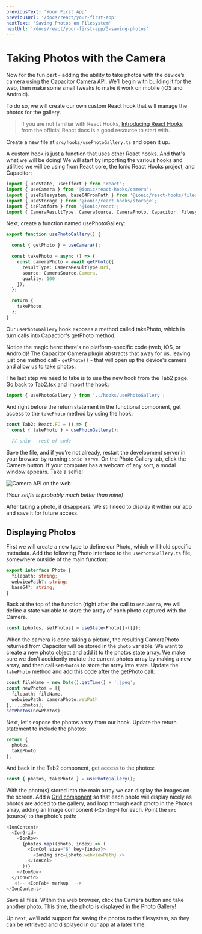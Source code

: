 ```yaml
---
previousText: 'Your First App'
previousUrl: '/docs/react/your-first-app'
nextText: 'Saving Photos on Filesystem'
nextUrl: '/docs/react/your-first-app/3-saving-photos'
---
```


# Taking Photos with the Camera

Now for the fun part - adding the ability to take photos with the device’s camera using the Capacitor [Camera API](https://capacitor.ionicframework.com/docs/apis/camera). We’ll begin with building it for the web, then make some small tweaks to make it work on mobile (iOS and Android).

To do so, we will create our own custom React hook that will manage the photos for the gallery.

> If you are not familiar with React Hooks, [Introducing React Hooks](https://reactjs.org/docs/hooks-intro.html) from the official React docs is a good resource to start with.

Create a new file at `src/hooks/usePhotoGallery.ts` and open it up.

A custom hook is just a function that uses other React hooks. And that's what we will be doing! We will start by importing the various hooks and utilities we will be using from React core, the Ionic React Hooks project, and Capacitor:

```typescript
import { useState, useEffect } from "react";
import { useCamera } from '@ionic/react-hooks/camera';
import { useFilesystem, base64FromPath } from '@ionic/react-hooks/filesystem';
import { useStorage } from '@ionic/react-hooks/storage';
import { isPlatform } from '@ionic/react';
import { CameraResultType, CameraSource, CameraPhoto, Capacitor, FilesystemDirectory } from "@capacitor/core";
```
Next, create a function named usePhotoGallery:

```typescript
export function usePhotoGallery() {

  const { getPhoto } = useCamera();

  const takePhoto = async () => {
    const cameraPhoto = await getPhoto({
      resultType: CameraResultType.Uri,
      source: CameraSource.Camera,
      quality: 100
    });
  };

  return {
    takePhoto
  };
}
```

Our `usePhotoGallery` hook exposes a method called takePhoto, which in turn calls into Capactior's getPhoto method.

Notice the magic here: there's no platform-specific code (web, iOS, or Android)! The Capacitor Camera plugin abstracts that away for us, leaving just one method call - `getPhoto()` - that will open up the device's camera and allow us to take photos. 

The last step we need to take is to use the new hook from the Tab2 page. Go back to Tab2.tsx and import the hook:

```typescript
import { usePhotoGallery } from '../hooks/usePhotoGallery';
```

And right before the return statement in the functional component, get access to the `takePhoto` method by using the hook:

```typescript
const Tab2: React.FC = () => {
  const { takePhoto } = usePhotoGallery();
  
  // snip - rest of code
```

Save the file, and if you’re not already, restart the development server in your browser by running `ionic serve`. On the Photo Gallery tab, click the Camera button. If your computer has a webcam of any sort, a modal window appears. Take a selfie!

![Camera API on the web](/docs/v4/assets/img/guides/first-app-cap-ng/camera-web.png)

_(Your selfie is probably much better than mine)_

After taking a photo, it disappears. We still need to display it within our app and save it for future access.

## Displaying Photos

First we will create a new type to define our Photo, which will hold specific metadata. Add the following Photo interface to the `usePhotoGallery.ts` file, somewhere outside of the main function:

```typescript
export interface Photo {
  filepath: string;
  webviewPath?: string;
  base64?: string;
}
```

Back at the top of the function (right after the call to `useCamera`, we will define a state variable to store the array of each photo captured with the Camera. 

```typescript
const [photos, setPhotos] = useState<Photo[]>([]);
```

When the camera is done taking a picture, the resulting CameraPhoto returned from Capacitor will be stored in the `photo` variable. We want to create a new photo object and add it to the photos state array. We make sure we don't accidently mutate the current photos array by making a new array, and then call `setPhotos` to store the array into state. Update the `takePhoto` method and add this code after the getPhoto call:

```typescript
const fileName = new Date().getTime() + '.jpeg';
const newPhotos = [{
  filepath: fileName,
  webviewPath: cameraPhoto.webPath
}, ...photos];
setPhotos(newPhotos)
```

Next, let's expose the photos array from our hook. Update the return statement to include the photos:

```typescript
return {
  photos,
  takePhoto
};
```

And back in the Tab2 component, get access to the photos:

```typescript
const { photos, takePhoto } = usePhotoGallery();
```

With the photo(s) stored into the main array we can display the images on the screen. Add a [Grid component](https://ionicframework.com/docs/api/grid) so that each photo will display nicely as photos are added to the gallery, and loop through each photo in the Photos array, adding an Image component (`<IonImg>`) for each. Point the `src` (source) to the photo’s path:

```typescript
<IonContent>
  <IonGrid>
    <IonRow>
      {photos.map((photo, index) => (
        <IonCol size="6" key={index}>
          <IonImg src={photo.webviewPath} />
        </IonCol>
      ))}
    </IonRow>
  </IonGrid>
   <!-- <IonFab> markup  -->
</IonContent>
```

Save all files. Within the web browser, click the Camera button and take another photo. This time, the photo is displayed in the Photo Gallery! 

Up next, we’ll add support for saving the photos to the filesystem, so they can be retrieved and displayed in our app at a later time.
